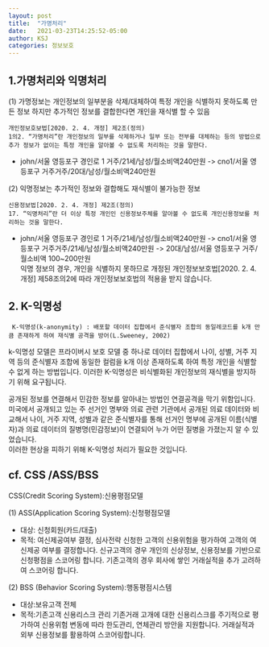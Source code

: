 ```yaml
---
layout: post
title:  "가명처리"
date:   2021-03-23T14:25:52-05:00
author: KSJ
categories: 정보보호
---
```


## **1.가명처리와 익명처리** <br>
(1) 가명정보는 개인정보의 일부분을 삭제/대체하여 특정 개인을 식별하지 못하도록 만든 정보
하지만 추가적인 정보를 결합한다면 개인을 재식별 할 수 있음

```
개인정보호보법[2020. 2. 4. 개정] 제2조(정의)
1의2. “가명처리”란 개인정보의 일부를 삭제하거나 일부 또는 전부를 대체하는 등의 방법으로 추가 정보가 없이는 특정 개인을 알아볼 수 없도록 처리하는 것을 말한다.
```
- john/서울 영등포구 경인로 1 거주/21세/남성/월소비액240만원 -> cno1/서울 영등포구 거주거주/20대/남성/월소비액240만원

(2) 익명정보는 추가적인 정보와 결합해도 재식별이 불가능한 정보
```
신용정보법[2020. 2. 4. 개정] 제2조(정의)
17. “익명처리”란 더 이상 특정 개인인 신용정보주체를 알아볼 수 없도록 개인신용정보를 처리하는 것을 말한다.
```
- john/서울 영등포구 경인로 1 거주/21세/남성/월소비액240만원 -> cno1/서울 영등포구 거주거주/21세/남성/월소비액240만원 -> 20대/남성/서울 영등포구 거주/월소비액 100~200만원 <br>
  익명 정보의 경우, 개인을 식별하지 못하므로  개정된 개인정보보호법[2020. 2. 4. 개정] 제58조의2에 따라 개인정보보호법의 적용을 받지 않습니다.

  ## 

  

## **2. K-익명성**

```
 K-익명성(k-anonymity) : 배포할 데이터 집합에서 준식별자 조합의 동일레코드를 k개 만큼 존재하게 하여 재식별 공격을 방어(L.Sweeney, 2002)
```

k-익명성 모델은 프라이버시 보호 모델 중 하나로 데이터 집합에서 나이, 성별, 거주 지역 등의 준식별자 조합에 동일한 컬럼을 k개 이상 존재하도록 하여 특정 개인을 식별할 수 없게 하는 방법입니다. 이러한  K-익명성은 비식별화된 개인정보의 재식별을 방지하기 위해 요구됩니다.<br>

공개된 정보를 연결해서 민감한 정보를 알아내는 방법인 연결공격을 막기 위함입니다.<br>
미국에서 공개되고 있는 주 선거인 명부와 의료 관련 기관에서 공개된 의료 데이터와 비교해서 나이, 거주 지역, 성별과 같은 준식별자를 통해 선거인 명부에 공개된 이름(식별자)과 의료 데이터의 질병명(민감정보)이 연결되어 누가 어떤 질병을 가졌는지 알 수 있었습니다.<br>
이러한 현상을 피하기 위해 K-익명성 처리가 필요한 것입니다.

## **cf. CSS /ASS/BSS**

CSS(Credit Scoring System):신용평점모델 <br>

(1) ASS(Application Scoring System):신청평점모델

- 대상: 신청회원(카드/대출)
- 목적: 여신제공여부 결정, 심사전략
신청한 고객의 신용위험을 평가하여 고객의 여신제공 여부를 결정합니다.
신규고객의 경우 개인의 신상정보, 신용정보를 기반으로 신청평점을 스코어링 합니다.
기존고객의 경우 회사에 쌓인 거래실적을 추가 고려하여 스코어링 합니다.

(2) BSS (Behavior Scoring System):행동평점시스템 
- 대상:보유고객 전체
- 목적:기존고객 신용리스크 관리
기존거래 고개에 대한 신용리스크를 주기적으로 평가하여 신용위험 변동에 따라 한도관리, 연체관리 방안을 지원합니다.
거래실적과 외부 신용정보를 활용하여 스코어링합니다.


